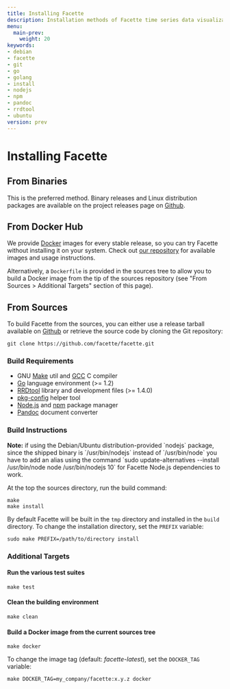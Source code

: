 ```yaml
---
title: Installing Facette
description: Installation methods of Facette time series data visualization software (version 0.3)
menu:
  main-prev:
    weight: 20
keywords:
- debian
- facette
- git
- go
- golang
- install
- nodejs
- npm
- pandoc
- rrdtool
- ubuntu
version: prev
---
```


# Installing Facette

## From Binaries

This is the preferred method. Binary releases and Linux distribution packages are available on the project releases
page on [Github][0].

## From Docker Hub

We provide [Docker][1] images for every stable release, so you can try Facette without installing it on your system.
Check out [our repository][2] for available images and usage instructions.

Alternatively, a `Dockerfile` is provided in the sources tree to allow you to build a Docker image from the tip of the
sources repository (see "From Sources > Additional Targets" section of this page).

## From Sources

To build Facette from the sources, you can either use a release tarball available on [Github][0] or retrieve the
source code by cloning the Git repository:

```
git clone https://github.com/facette/facette.git
```

### Build Requirements

 * GNU [Make](http://www.gnu.org/software/make/) util and [GCC](http://www.gnu.org/software/gcc/) C compiler
 * [Go](http://golang.org/) language environment (>= 1.2)
 * [RRDtool](http://oss.oetiker.ch/rrdtool/index.en.html) library and development files (>= 1.4.0)
 * [pkg-config](http://pkgconfig.freedesktop.org/) helper tool
 * [Node.js](http://nodejs.org/) and [npm](https://www.npmjs.org/) package manager
 * [Pandoc](http://johnmacfarlane.net/pandoc/) document converter

### Build Instructions

<div class="note"><span class="fa fa-info-circle"></span> <strong>Note:</strong> if using the Debian/Ubuntu
distribution-provided `nodejs` package, since the shipped binary is `/usr/bin/nodejs` instead of `/usr/bin/node` you
have to add an alias using the command `sudo update-alternatives --install /usr/bin/node node /usr/bin/nodejs 10` for
Facette Node.js dependencies to work.</div>

At the top the sources directory, run the build command:

```
make
make install
```

By default Facette will be built in the `tmp` directory and installed in the `build` directory. To change the
installation directory, set the `PREFIX` variable:

```
sudo make PREFIX=/path/to/directory install
```

### Additional Targets

#### Run the various test suites

```
make test
```

#### Clean the building environment

```
make clean
```

#### Build a Docker image from the current sources tree

```
make docker
```

To change the image tag (default: *facette-latest*), set the `DOCKER_TAG` variable:

```
make DOCKER_TAG=my_company/facette:x.y.z docker
```


[0]: https://github.com/facette/facette/releases
[1]: https://www.docker.com/
[2]: https://registry.hub.docker.com/u/facette/facette/
